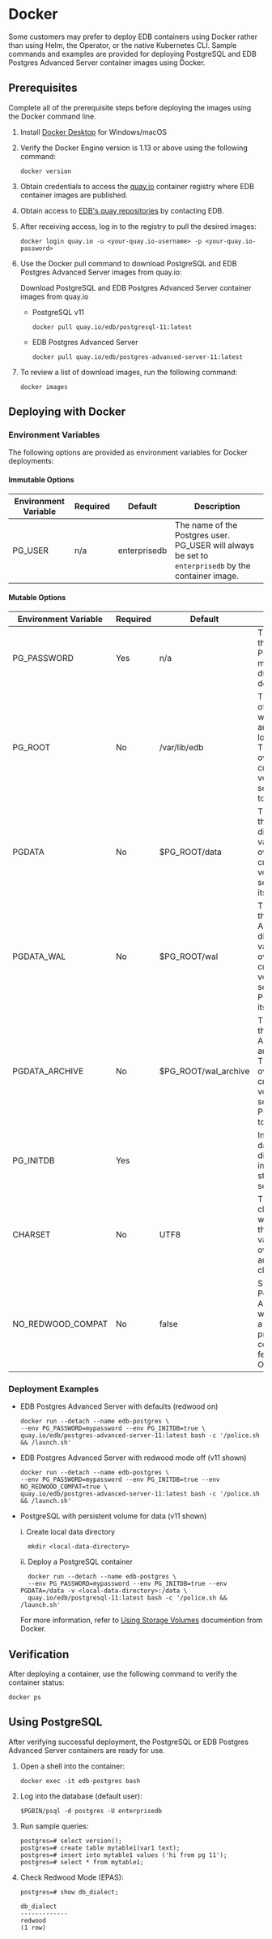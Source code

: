 # Docker
Some customers may prefer to deploy EDB containers using Docker rather than using Helm, the Operator, or the native Kubernetes CLI. Sample commands and examples are provided for deploying PostgreSQL and EDB Postgres Advanced Server container images using Docker.
 

## Prerequisites
Complete all of the prerequisite steps before deploying the images using the Docker command line. 

1. Install [Docker Desktop](https://www.docker.com/products/docker-desktop) for Windows/macOS

2. Verify the Docker Engine version is 1.13 or above using the following command:
   ```
   docker version
   ```
3. Obtain credentials to access the  [quay.io](https://quay.io) container registry where EDB container images are published. 

4. Obtain access to [EDB's quay repositories](https://quay.io/organization/edb) by contacting EDB.

4. After receiving access, log in to the registry to pull the desired images:
   ```
   docker login quay.io -u <your-quay.io-username> -p <your-quay.io-password>
   ```
   
4. Use the Docker pull command to download PostgreSQL and EDB Postgres Advanced Server images from quay.io:

   Download PostgreSQL and EDB Postgres Advanced Server container images from quay.io
   * PostgreSQL v11
     ```
     docker pull quay.io/edb/postgresql-11:latest
     ```
   * EDB Postgres Advanced Server
     ```
     docker pull quay.io/edb/postgres-advanced-server-11:latest
     ```

5. To review a list of download images, run the following command:
   ```
   docker images
   ```

## Deploying with Docker

### Environment Variables
The following options are provided as environment variables for Docker deployments:

#### Immutable Options
| Environment Variable | Required | Default              | Description               |
|----------------------|----------|----------------------|---------------------------|
| PG_USER              | n/a      | enterprisedb         | The name of the Postgres user. PG_USER will always be  set to `enterprisedb` by the container image.  |

#### Mutable Options
| Environment Variable | Required | Default              | Description               |
|----------------------|----------|----------------------|---------------------------|
| PG_PASSWORD          | Yes      | n/a                  | The password of the Postgres user. PG_PASSWORD must be included during deployment.         |
| PG_ROOT              | No       | /var/lib/edb         | The root directory of Postgres data, write ahead log, and write ahead log archive files. The value can be overridden by creating a docker volume and setting PG_ROOT to its path |
| PGDATA               | No       | $PG_ROOT/data        | The location of the Postgres data directory. The value can be overridden by creating a docker volume and setting PGDATA to its path   |
| PGDATA_WAL           | No       | $PG_ROOT/wal         | The location of the Postgres Write Ahead Log directory. The value can be overridden by creating a docker volume and setting PGDATA_WAL to its path |
| PGDATA_ARCHIVE       | No       | $PG_ROOT/wal_archive | The location oof the Postgres Write Ahead Log archive directory. The value can be overridden by creating a docker volume and setting PGDATA_ARCHIVE to its path |
| PG_INITDB            | Yes      |                    | Indicates if the database directories will be initialized on startup. Must be set to `true`             |
| CHARSET              | No       | UTF8                 | The default character set that will be used by the database. The value can be overridden to another valid character set.             |
| NO_REDWOOD_COMPAT    | No       | false                | Specifies that EDB Postgres Advanced Server will be installed in a mode that provides compatibility features for Oracle databases     |


### Deployment Examples

* EDB Postgres Advanced Server with defaults (redwood on) 
  ```
  docker run --detach --name edb-postgres \
  --env PG_PASSWORD=mypassword --env PG_INITDB=true \
  quay.io/edb/postgres-advanced-server-11:latest bash -c '/police.sh && /launch.sh'
  ```
* EDB Postgres Advanced Server with redwood mode off (v11 shown)
  ```  
  docker run --detach --name edb-postgres \
  --env PG_PASSWORD=mypassword --env PG_INITDB=true --env NO_REDWOOD_COMPAT=true \
  quay.io/edb/postgres-advanced-server-11:latest bash -c '/police.sh && /launch.sh'
  ```
* PostgreSQL with persistent volume for data (v11 shown)
        
    i. Create local data directory
 
        mkdir <local-data-directory>
    
    ii. Deploy a PostgreSQL container
       
        docker run --detach --name edb-postgres \
        --env PG_PASSWORD=mypassword --env PG_INITDB=true --env PGDATA=/data -v <local-data-directory>:/data \
        quay.io/edb/postgresql-11:latest bash -c '/police.sh && /launch.sh'
        
     For more information, refer to [Using Storage Volumes](https://docs.docker.com/storage/volumes/) documention from Docker.

## Verification

After deploying a container, use the following command to verify the container status:
   ```
   docker ps
   ```
   
## Using PostgreSQL

After verifying successful deployment, the PostgreSQL or EDB Postgres Advanced Server containers are ready for use.

1. Open a shell into the container:
   ```
   docker exec -it edb-postgres bash
   ```
2. Log into the database (default user):
   ```
   $PGBIN/psql -d postgres -U enterprisedb
   ```
3. Run sample queries:
   ```
   postgres=# select version();
   postgres=# create table mytable1(var1 text);
   postgres=# insert into mytable1 values ('hi from pg 11');
   postgres=# select * from mytable1;
   ```
4. Check Redwood Mode (EPAS):   
   ```
   postgres=# show db_dialect;
   ```
   ```
   db_dialect
   -------------
   redwood
   (1 row)
   ```
